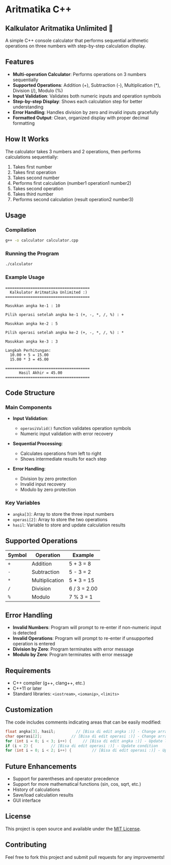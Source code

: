 # Aritmatika C++

## Kalkulator Aritmatika Unlimited 🧮

A simple C++ console calculator that performs sequential arithmetic operations on three numbers with step-by-step calculation display.

## Features

- **Multi-operation Calculator**: Performs operations on 3 numbers sequentially
- **Supported Operations**: Addition (+), Subtraction (-), Multiplication (*), Division (/), Modulo (%)
- **Input Validation**: Validates both numeric inputs and operation symbols
- **Step-by-step Display**: Shows each calculation step for better understanding
- **Error Handling**: Handles division by zero and invalid inputs gracefully
- **Formatted Output**: Clean, organized display with proper decimal formatting

## How It Works

The calculator takes 3 numbers and 2 operations, then performs calculations sequentially:
1. Takes first number
2. Takes first operation
3. Takes second number
4. Performs first calculation (number1 operation1 number2)
5. Takes second operation
6. Takes third number
7. Performs second calculation (result operation2 number3)

## Usage

### Compilation
```bash
g++ -o calculator calculator.cpp
```

### Running the Program
```bash
./calculator
```

### Example Usage
```
=====================================
  Kalkulator Aritmatika Unlimited :)   
=====================================

Masukkan angka ke-1 : 10

Pilih operasi setelah angka ke-1 (+, -, *, /, %) : +

Masukkan angka ke-2 : 5

Pilih operasi setelah angka ke-2 (+, -, *, /, %) : *

Masukkan angka ke-3 : 3

Langkah Perhitungan:
  10.00 + 5 = 15.00
  15.00 * 3 = 45.00

=====================================
      Hasil Akhir = 45.00
=====================================
```

## Code Structure

### Main Components

- **Input Validation**: 
  - `operasiValid()` function validates operation symbols
  - Numeric input validation with error recovery
  
- **Sequential Processing**: 
  - Calculates operations from left to right
  - Shows intermediate results for each step

- **Error Handling**:
  - Division by zero protection
  - Invalid input recovery
  - Modulo by zero protection

### Key Variables
- `angka[3]`: Array to store the three input numbers
- `operasi[2]`: Array to store the two operations
- `hasil`: Variable to store and update calculation results

## Supported Operations

| Symbol | Operation | Example |
|--------|-----------|---------|
| `+` | Addition | 5 + 3 = 8 |
| `-` | Subtraction | 5 - 3 = 2 |
| `*` | Multiplication | 5 * 3 = 15 |
| `/` | Division | 6 / 3 = 2.00 |
| `%` | Modulo | 7 % 3 = 1 |

## Error Handling

- **Invalid Numbers**: Program will prompt to re-enter if non-numeric input is detected
- **Invalid Operations**: Program will prompt to re-enter if unsupported operation is entered
- **Division by Zero**: Program terminates with error message
- **Modulo by Zero**: Program terminates with error message

## Requirements

- C++ compiler (g++, clang++, etc.)
- C++11 or later
- Standard libraries: `<iostream>`, `<iomanip>`, `<limits>`

## Customization

The code includes comments indicating areas that can be easily modified:

```cpp
float angka[3], hasil;         // [Bisa di edit angka :)] - Change array size for more numbers
char operasi[2];             // [Bisa di edit operasi :)] - Change array size for more operations
for (int i = 0; i < 3; i++) {     // [Bisa di edit angka :)] - Update loop limit
if (i < 2) {        // [Bisa di edit operasi :)] - Update condition
for (int i = 0; i < 2; i++) {         // [Bisa di edit operasi :)] - Update loop limit
```

## Future Enhancements

- Support for parentheses and operator precedence
- Support for more mathematical functions (sin, cos, sqrt, etc.)
- History of calculations
- Save/load calculation results
- GUI interface

## License

This project is open source and available under the [MIT License](LICENSE).

## Contributing

Feel free to fork this project and submit pull requests for any improvements!
